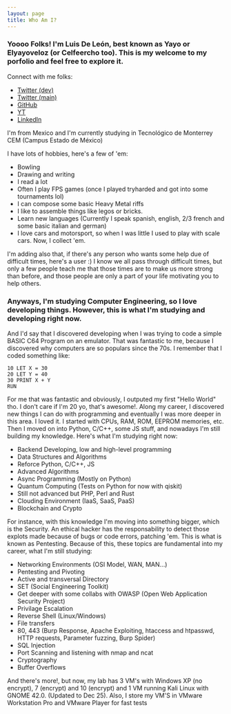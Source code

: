 ```yaml
---
layout: page
title: Who Am I?
---
```


### Yoooo Folks! I'm Luis De León, best known as Yayo or Elyayoveloz (or Celfeercho too). This is my welcome to my porfolio and feel free to explore it. 

Connect with me folks:
- [Twitter (dev)](https://twitter.com/elyayoveloz)
- [Twitter (main)](https://twitter.com/celfeercho)
- [GitHub](https://github.com/Its-Yayo)
- [YT](https://www.youtube.com/channel/UC_bHbAMGcm1yLguVWJNUyLg/featured)
- [LinkedIn](https://www.linkedin.com/in/luis-de-le%C3%B3n-a2b3bb245/)

I'm from Mexico and I'm currently studying in Tecnológico de Monterrey CEM (Campus Estado de México)
 
I have lots of hobbies, here's a few of 'em:
- Bowling
- Drawing and writing 
- I read a lot
- Often I play FPS games (once I played tryharded and got into some tournaments lol)
- I can compose some basic Heavy Metal riffs
- I like to assemble things like legos or bricks. 
- Learn new languages (Currently I speak spanish, english, 2/3 french and some basic italian and german)
- I love cars and motorsport, so when I was little I used to play with scale cars. Now, I collect 'em. 

I'm adding also that, if there's any person who wants some help due of difficult times, here's a user :) I know we all pass through difficult times, but only a few people teach me that those
times are to make us more strong than before, and those people are only a part of your life motivating you to help others. 
 	
### Anyways, I'm studying Computer Engineering, so I love developing things. However, this is what I'm studying and developing right now. 

And I'd say that I discovered developing when I was trying to code a simple BASIC C64 Program on an emulator. That was fantastic to me, because I discovered why computers are so populars since
the 70s. I remember that I coded something like: 
```
10 LET X = 30
20 LET Y = 40
30 PRINT X + Y
RUN
```
For me that was fantastic and obviously, I outputed my first "Hello World" tho. I don't care if I'm 20 yo, that's awesome!. Along my career, I discovered new things I can do with programming 
and eventually I was more deeper in this area. I loved it. I started with CPUs, RAM, ROM, EEPROM memories, etc. Then I moved on into Python, C/C++, some JS stuff, and nowadays I'm still building
my knowledge. Here's what I'm studying right now:
- Backend Developing, low and high-level programming
- Data Structures and Algorithms
- Reforce Python, C/C++, JS
- Advanced Algorithms
- Async Programming (Mostly on Python)
- Quantum Computing (Tests on Python for now with qiskit)
- Still not advanced but PHP, Perl and Rust 
- Clouding Environment (IaaS, SaaS, PaaS)
- Blockchain and Crypto 

For instance, with this knowledge I'm moving into something bigger, which is the Security. An ethical hacker has the responsability to detect those explots made because of bugs or code errors, 
patching 'em. This is what is known as Pentesting. Because of this, these topics are fundamental into my career, what I'm still studying:
- Networking Environments (OSI Model, WAN, MAN...)
- Pentesting and Pivoting 
- Active and transversal Directory
- SET (Social Engineering Toolkit)
- Get deeper with some collabs with OWASP (Open Web Application Security Project)
- Privilage Escalation
- Reverse Shell (Linux/Windows)
- File transfers
- 80, 443 (Burp Response, Apache Exploiting, htaccess and htpasswd, HTTP requests, Parameter fuzzing, Burp Spider)
- SQL Injection
- Port Scanning and listening with nmap and ncat 
- Cryptography
- Buffer Overflows

And there's more!, but now, my lab has 3 VM's with Windows XP (no encrypt), 7 (encrypt) and 10 (encrypt) and 1 VM running Kali Linux with GNOME 42.0. (Updated to Dec 25). Also, I store my VM'S
in VMware Workstation Pro and VMware Player for fast tests


